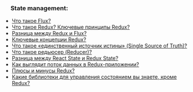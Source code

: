 <h3>
  <img src="../assets/Redux.png" width="16" height="16" />
  <span>State management:</span>
</h3>

- [Что такое Flux?](https://youtu.be/RpcB5jnJvcI?t=792)
- [Что такое Redux? Ключевые принципы Redux?](https://youtu.be/RpcB5jnJvcI?t=886)
- [Разница между Redux и Flux?](https://youtu.be/81yRgVQ1ciM?t=819)
- [Ключевые концепции Redux?](https://youtu.be/HBSAjY-xh3k?t=408)
- [Что такое «единственный источник истины» (Single Source of Truth)?](https://youtu.be/HBSAjY-xh3k?t=517)
- [Что такое редьюсер (Reducer)?](https://youtu.be/HBSAjY-xh3k?t=573)
- [Разница между React State и Redux State?](https://youtu.be/HBSAjY-xh3k?t=638)
- [Как выглядит поток данных в Redux-приложении?](https://youtu.be/HBSAjY-xh3k?t=706)
- [Плюсы и минусы Redux?](https://youtu.be/HBSAjY-xh3k?t=767)
- [Какие библиотеки для управления состоянием вы знаете, кроме Redux?](https://youtu.be/CkX3nbEHcJ0?t=815)
